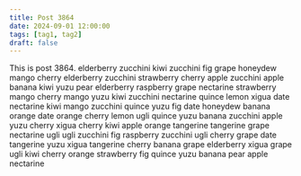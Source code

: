 ```yaml
---
title: Post 3864
date: 2024-09-01 12:00:00
tags: [tag1, tag2]
draft: false
---
```

This is post 3864.
elderberry
zucchini
kiwi
zucchini
fig
grape
honeydew
mango
cherry
elderberry
zucchini
strawberry
cherry
apple
zucchini
apple
banana
kiwi
yuzu
pear
elderberry
raspberry
grape
nectarine
strawberry
mango
cherry
mango
yuzu
kiwi
zucchini
nectarine
quince
lemon
xigua
date
nectarine
kiwi
mango
zucchini
quince
yuzu
fig
date
honeydew
banana
orange
date
orange
cherry
lemon
ugli
quince
yuzu
banana
zucchini
apple
yuzu
cherry
xigua
cherry
kiwi
apple
orange
tangerine
tangerine
grape
nectarine
ugli
ugli
zucchini
fig
raspberry
zucchini
ugli
cherry
grape
date
tangerine
yuzu
xigua
tangerine
cherry
banana
grape
elderberry
xigua
grape
ugli
kiwi
cherry
orange
strawberry
fig
quince
yuzu
banana
pear
apple
nectarine
